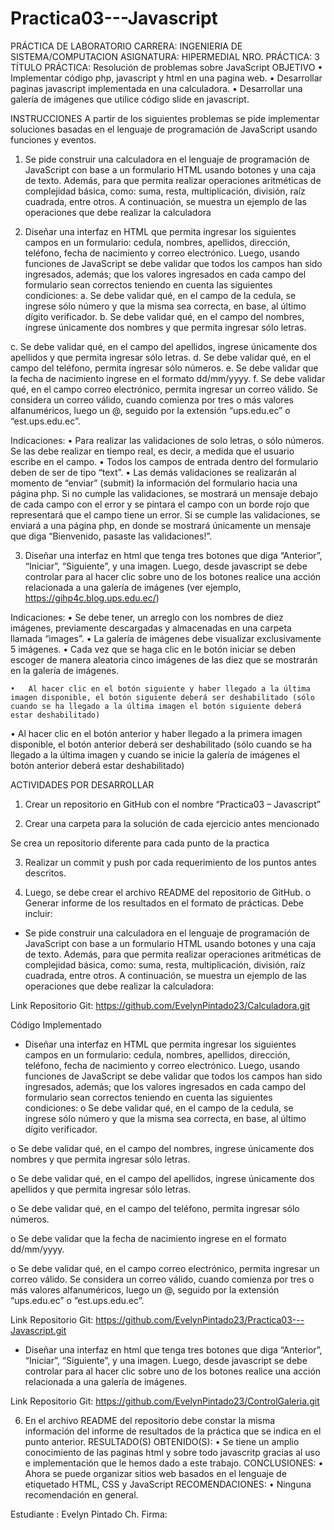 # Practica03---Javascript

 		
PRÁCTICA DE LABORATORIO
CARRERA: INGENIERIA DE SISTEMA/COMPUTACION	ASIGNATURA: HIPERMEDIAL
NRO. PRÁCTICA:	3	TÍTULO PRÁCTICA: Resolución de problemas sobre JavaScript
OBJETIVO
•	Implementar código php, javascript y html en una pagina web.
•	Desarrollar paginas javascript implementada en una calculadora.
•	Desarrollar una galería de imágenes que utilice código slide en javascript.


















INSTRUCCIONES	A partir de los siguientes problemas se pide implementar soluciones basadas en el lenguaje de programación de JavaScript usando funciones y eventos.

1.	Se pide construir una calculadora en el lenguaje de programación de JavaScript con base a un formulario HTML usando botones y una caja de texto. Además, para que permita realizar operaciones aritméticas de complejidad básica, como: suma, resta, multiplicación, división, raíz cuadrada, entre otros. A continuación, se muestra un ejemplo de las operaciones que debe realizar la calculadora
 

2.	Diseñar una interfaz en HTML que permita ingresar los siguientes campos en un formulario: cedula, nombres, apellidos, dirección, teléfono, fecha de nacimiento y correo electrónico. Luego, usando funciones de JavaScript se debe validar que todos los campos han sido ingresados, además; que los valores ingresados en cada campo del formulario sean correctos teniendo en cuenta las siguientes condiciones:
a.	Se debe validar qué, en el campo de la cedula, se ingrese sólo número y que la misma sea correcta, en base, al último dígito verificador.
b.	Se debe validar qué, en el campo del nombres, ingrese únicamente dos
nombres y que permita ingresar sólo letras.
 

c.	Se debe validar qué, en el campo del apellidos, ingrese únicamente dos apellidos y que permita ingresar sólo letras.
d.	Se debe validar qué, en el campo del teléfono, permita ingresar sólo números.
e.	Se debe validar que la fecha de nacimiento ingrese en el formato dd/mm/yyyy.
f.	Se debe validar qué, en el campo correo electrónico, permita ingresar un correo válido. Se considera un correo válido, cuando comienza por tres o más valores alfanuméricos, luego un @, seguido por la extensión “ups.edu.ec” o “est.ups.edu.ec”.

Indicaciones:
•	Para realizar las validaciones de solo letras, o sólo números. Se las debe realizar en tiempo real, es decir, a medida que el usuario escribe en el campo.
•	Todos los campos de entrada dentro del formulario deben de ser de tipo “text”.
•	Las demás validaciones se realizarán al momento de “enviar” (submit) la información del formulario hacia una página php. Si no cumple las validaciones, se mostrará un mensaje debajo de cada campo con el error y se pintara el campo con un borde rojo que representará que el campo tiene un error. Si se cumple las validaciones, se enviará a una página php, en donde se mostrará únicamente un mensaje que diga “Bienvenido, pasaste las validaciones!”.

3.	Diseñar una interfaz en html que tenga tres botones que diga “Anterior”, “Iniciar”, “Siguiente”, y una imagen. Luego, desde javascript se debe controlar para al hacer clic sobre uno de los botones realice una acción relacionada a una galería de imágenes (ver ejemplo, https://gihp4c.blog.ups.edu.ec/)














Indicaciones:
•	Se debe tener, un arreglo con los nombres de diez imágenes, previamente descargadas y almacenadas en una carpeta llamada “images”.
•	La galería de imágenes debe visualizar exclusivamente 5 imágenes.
•	Cada vez que se haga clic en le botón iniciar se deben escoger de manera aleatoria cinco imágenes de las diez que se mostrarán en la galería de imágenes.
 

	•	Al hacer clic en el botón siguiente y haber llegado a la última imagen disponible, el botón siguiente deberá ser deshabilitado (sólo cuando se ha llegado a la última imagen el botón siguiente deberá estar deshabilitado)
•	Al hacer clic en el botón anterior y haber llegado a la primera imagen disponible, el botón anterior deberá ser deshabilitado (sólo cuando se ha llegado a la última imagen y cuando se inicie la galería de imágenes el botón anterior deberá estar
deshabilitado)

ACTIVIDADES POR DESARROLLAR
1.	Crear un repositorio en GitHub con el nombre “Practica03 – Javascript”
 
2.	Crear una carpeta para la solución de cada ejercicio antes mencionado
 
 

Se crea un repositorio diferente para cada punto de la practica

3.	Realizar un commit y push por cada requerimiento de los puntos antes descritos. 

4.	Luego, se debe crear el archivo README del repositorio de GitHub.
o	Generar informe de los resultados en el formato de prácticas. Debe incluir:

-	Se pide construir una calculadora en el lenguaje de programación de JavaScript con base a un formulario HTML usando botones y una caja de texto. Además, para que permita realizar operaciones aritméticas de complejidad básica, como: suma, resta, multiplicación, división, raíz cuadrada, entre otros. A continuación, se muestra un ejemplo de las operaciones que debe realizar la calculadora:

   

Link Repositorio Git: 
https://github.com/EvelynPintado23/Calculadora.git 


Código Implementado
 












 
 

-	Diseñar una interfaz en HTML que permita ingresar los siguientes campos en un formulario: cedula, nombres, apellidos, dirección, teléfono, fecha de nacimiento y correo electrónico. Luego, usando funciones de JavaScript se debe validar que todos los campos han sido ingresados, además; que los valores ingresados en cada campo del formulario sean correctos teniendo en cuenta las siguientes condiciones:
o	Se debe validar qué, en el campo de la cedula, se ingrese sólo número y que la misma sea correcta, en base, al último dígito verificador.
 
o	Se debe validar qué, en el campo del nombres, ingrese únicamente dos nombres y que permita ingresar sólo letras.
 
o	Se debe validar qué, en el campo del apellidos, ingrese únicamente dos apellidos y que permita ingresar sólo letras.
 
o	Se debe validar qué, en el campo del teléfono, permita ingresar sólo números.
 
o	Se debe validar que la fecha de nacimiento ingrese en el formato dd/mm/yyyy.
 
o	Se debe validar qué, en el campo correo electrónico, permita ingresar un correo válido. Se considera un correo válido, cuando comienza por tres o más valores alfanuméricos, luego un @, seguido por la extensión “ups.edu.ec” o “est.ups.edu.ec”.
 

Link Repositorio Git: 
https://github.com/EvelynPintado23/Practica03---Javascript.git 

-	Diseñar una interfaz en html que tenga tres botones que diga “Anterior”, “Iniciar”, “Siguiente”, y una imagen. Luego, desde javascript se debe controlar para al hacer clic sobre uno de los botones realice una acción relacionada a una galería de imágenes.

 
 

 
Link Repositorio Git: 
https://github.com/EvelynPintado23/ControlGaleria.git 

6. En el archivo README del repositorio debe constar la misma información del informe de resultados de la
práctica que se indica en el punto anterior.
RESULTADO(S) OBTENIDO(S):
•	Se tiene un amplio conocimiento de las paginas html y sobre todo javascritp gracias al uso e implementación que le hemos dado a este trabajo.
CONCLUSIONES:
•	Ahora se puede  organizar sitios web basados en el lenguaje de etiquetado HTML, CSS y JavaScript
RECOMENDACIONES:
•	Ninguna recomendación en general.



Estudiante : Evelyn Pintado Ch.                                                                                                                              Firma:  
